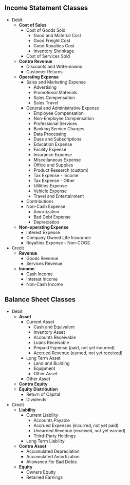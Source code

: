 
## Income Statement Classes

- Debit
    - **Cost of Sales**
        - Cost of Goods Sold
            - Good and Material Cost
            - Good Freight Cost
            - Good Royalties Cost
            - Inventory Shrinkage
        - Cost of Services Sold
    - **Contra Revenue**
        - Discounts and Write-downs
        - Customer Returns
    - **Operating Expense**
        - Sales and Marketing Expense
            - Advertising
            - Promotional Materials
            - Sales Compensation
            - Sales Travel
        - General and Administrative Expense
            - Employee Compensation
            - Non-Employee Compensation
            - Professional Services
            - Banking Service Charges
            - Data Processing
            - Dues and Subscriptions
            - Education Expense
            - Facility Expense
            - Insurance Expense
            - Miscellaneous Expense
            - Office and Supplies
            - Product Research (custom)
            - Tax Expense - Income
            - Tax Expense - Other
            - Utilities Expense
            - Vehicle Expense
            - Travel and Entertainment
        - Contributions
        - Non-Cash Expense
            - Amortization
            - Bad Debt Expense
            - Depreciation
    - **Non-operating Expense**
        - Interest Expense
        - Company Owned Life Insurance
        - Royalties Expense - Non-COGS
- Credit
    - **Revenue**
        - Goods Revenue
        - Services Revenue
    - **Income**
        - Cash Income
        - Interest Income
        - Non-Cash Income

## Balance Sheet Classes

- Debit
    - **Asset**
        - Current Asset
            - Cash and Equivalent
            - Inventory Asset
            - Accounts Receivable
            - Loans Receivable
            - Prepaid Expense (paid, not yet incurred)
            - Accrued Revenue (earned, not yet received)
        - Long Term Asset
            - Land and Building
            - Equipment
            - Other Asset
        - Other Asset
    - **Contra Equity**
    - **Equity Distribution**
        - Return of Capital
        - Dividends
- Credit
    - **Liability**
        - Current Liability
            - Accounts Payable
            - Accrued Expenses (incurred, not yet paid)
            - Unearned Revenue (received, not yet earned)
            - Third-Party Holdings
        - Long Term Liability
    - **Contra Asset**
        - Accumulated Depreciation
        - Accumulated Amortization
        - Allowance For Bad Debts
    - **Equity**
        - Owners Equity
        - Retained Earnings
